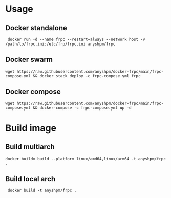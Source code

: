 # Usage

## Docker standalone

``` docker run -d --name frpc --restart=always --network host -v /path/to/frpc.ini:/etc/frp/frpc.ini anyshpm/frpc```

## Docker swarm

```wget https://raw.githubusercontent.com/anyshpm/docker-frpc/main/frpc-compose.yml && docker stack deploy -c frpc-compose.yml frpc```

## Docker compose

```wget https://raw.githubusercontent.com/anyshpm/docker-frpc/main/frpc-compose.yml && docker-compose -c frpc-compose.yml up -d```


# Build image

## Build multiarch

```docker buildx build --platform linux/amd64,linux/arm64 -t anyshpm/frpc .```

## Build local arch

``` docker build -t anyshpm/frpc .```
